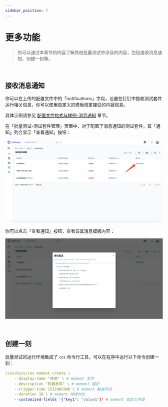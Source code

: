 ```yaml
---
sidebar_position: 7
---
```


# 更多功能

> 你可以通过本章节的内容了解其他批量测试中涉及的内容，包括接收消息通知、创建一刻等。

<br />

## 接收消息通知

你可以在上传的配置文件中的「notifications」字段，设置在钉钉中接收测试套件运行相关信息，你可以使用自定义的模板规定接受的内容信息。

具体示例请参见 [配置文件格式与样例-消息通知](../regression/9-yaml-sample.md#notifications) 章节。

在「批量测试-测试套件管理」页面中，对于配置了消息通知的测试套件，其「通知」列会显示「查看通知」按钮：

![advanced-1](./img/notification-1.png)

你可以点击「查看通知」按钮，查看该其消息模版内容：

![advanced-2](./img/notification-2.png)

<br />

## 创建一刻

批量测试的运行环境集成了 `cos` 命令行工具，可以在程序中运行以下命令创建一刻：

```yaml
/cos/bins/cos moment create \
    --display-name "急停" \ # moment 名字
    --description "机器急停" \ # moment 描述
    --trigger-time 1532402940 \ # moment 触发时间
    --duration 10 \ # moment 持续时长
    --customized-fields '{"key1": "value1"}' # moment 自定义字段
```

<br />
